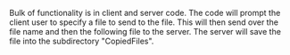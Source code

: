 Bulk of functionality is in client and server code. The code will prompt the client user to specify a file to send to the file. 
This will then send over the file name and then the following file to the server. The server will save the file into the subdirectory "CopiedFiles".
